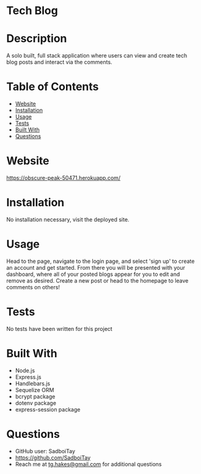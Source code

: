 # Tech Blog 
  

  # Description
  A solo built, full stack application where users can view and create tech blog posts and interact via the comments.

  # Table of Contents
  * [Website](#Website)
  * [Installation](#installation)
  * [Usage](#usage)
  * [Tests](#tests)
  * [Built With](#built-with)
  * [Questions](#questions)

# Website
https://obscure-peak-50471.herokuapp.com/

  # Installation
  No installation necessary, visit the deployed site.

  # Usage
  Head to the page, navigate to the login page, and select 'sign up' to create an account and get started. From there you will be presented with your dashboard, where all of your posted blogs appear for you to edit and remove as desired. Create a new post or head to the homepage to leave comments on others!

  # Tests
  No tests have been written for this project
  
  # Built With
  * Node.js
  * Express.js
  * Handlebars.js
  * Sequelize ORM
  * bcrypt package
  * dotenv package
  * express-session package

  # Questions

  * GitHub user: SadboiTay
  * https://github.com/SadboiTay
  * Reach me at tg.hakes@gmail.com for additional questions
  


